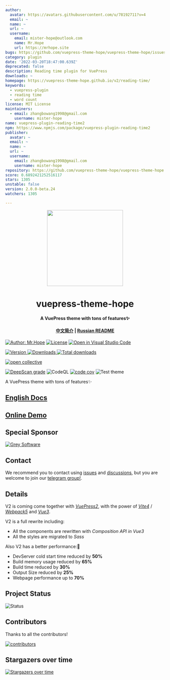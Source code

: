 ```yaml
---
author:
  avatar: https://avatars.githubusercontent.com/u/78192711?v=4
  email: ~
  name: ~
  url: ~
  username:
    email: mister-hope@outlook.com
    name: Mr.Hope
    url: https://mrhope.site
bugs: https://github.com/vuepress-theme-hope/vuepress-theme-hope/issues
category: plugin
date: '2022-03-20T18:47:00.639Z'
deprecated: false
description: Reading time plugin for VuePress
downloads: ~
homepage: https://vuepress-theme-hope.github.io/v2/reading-time/
keywords:
  - vuepress-plugin
  - reading time
  - word count
license: MIT License
maintainers:
  - email: zhangbowang1998@gmail.com
    username: mister-hope
name: vuepress-plugin-reading-time2
npm: https://www.npmjs.com/package/vuepress-plugin-reading-time2
publisher:
  avatar: ~
  email: ~
  name: ~
  url: ~
  username:
    email: zhangbowang1998@gmail.com
    username: mister-hope
repository: https://github.com/vuepress-theme-hope/vuepress-theme-hope
score: 0.6892421252516117
stars: 1305
unstable: false
version: 2.0.0-beta.24
watchers: 1305

---
```


<!-- markdownlint-disable -->
<p align="center">
  <img width="240" src="https://theme-hope.vuejs.press/logo.svg" style="text-align: center;">
</p>
<h1 align="center">vuepress-theme-hope</h1>
<h4 align="center">A VuePress theme with tons of features✨</h4>

<h4 align="center">

[中文简介](README-zh.md) | [Russian README](https://github.com/vuepress-theme-hope/theme-ru-docs)

</h4>

[![Author: Mr.Hope](https://img.shields.io/badge/Author-Mr.Hope-blue.svg?style=for-the-badge)](https://mrhope.site)
[![License](https://img.shields.io/npm/l/vuepress-theme-hope.svg?style=for-the-badge)](https://github.com/vuepress-theme-hope/vuepress-theme-hope/blob/main/LICENSE)
[![Open in Visual Studio Code](https://img.shields.io/badge/-open%20in%20vscode-blue?style=for-the-badge&logo=visualstudiocode)](https://open.vscode.dev/vuepress-theme-hope/vuepress-theme-hope)

<!-- markdownlint-restore -->

[![Version](https://img.shields.io/npm/v/vuepress-theme-hope.svg?style=flat-square&logo=npm) ![Downloads](https://img.shields.io/npm/dm/vuepress-theme-hope.svg?style=flat-square&logo=npm) ![Total downloads](https://img.shields.io/npm/dt/vuepress-theme-hope?style=flat-square&logo=npm)](https://www.npmjs.com/package/vuepress-theme-hope)

[![open collective](https://opencollective.com/vuepress-theme-hope/tiers/badge.svg)](https://opencollective.com/vuepress-theme-hope)

[![DeepScan grade](https://deepscan.io/api/teams/9792/projects/17544/branches/405512/badge/grade.svg)](https://deepscan.io/dashboard#view=project&tid=9792&pid=17544&bid=405512)
![CodeQL](https://github.com/vuepress-theme-hope/vuepress-theme-hope/actions/workflows/codeql-analysis.yml/badge.svg)
[![code cov](https://codecov.io/gh/vuepress-theme-hope/vuepress-theme-hope/branch/main/graph/badge.svg?token=TNYMbGlxQ9)](https://codecov.io/gh/vuepress-theme-hope/vuepress-theme-hope)
![Test theme](https://github.com/vuepress-theme-hope/vuepress-theme-hope/actions/workflows/main.yml/badge.svg)

A VuePress theme with tons of features✨

## [English Docs](https://theme-hope.vuejs.press/)

## [Online Demo](https://stackblitz.com/fork/vuepress-theme-hope)

## Special Sponsor

[![Grey Software](https://vuepress-theme-hope.github.io/grey-software.svg)](https://grey.software/)

## Contact

We recommend you to contact using [issues](https://github.com/vuepress-theme-hope/vuepress-theme-hope/issues) and [discussions](https://github.com/vuepress-theme-hope/vuepress-theme-hope/discussions), but you are welcome to join our [telegram group!](https://t.me/vuepressthemehope).

## Details

V2 is coming come together with [_VuePress2_](https://vuejs.press), with the power of [_Vite4_](https://vitejs.dev) / [_Webpack5_](https://webpack.js.org) and [_Vue3_](https://vuejs.org).

V2 is a full rewrite including:

- All the components are rewritten with _Composition API in Vue3_
- All the styles are migrated to _Sass_

Also V2 has a better performance:🚀

- DevServer cold start time reduced by **50%**
- Build memory usage reduced by **65%**
- Build time reduced by **30%**
- Output Size reduced by **25%**
- Webpage performance up to **70%**

## Project Status

![Status](https://repobeats.axiom.co/api/embed/1164cd0962fe9e8ce7fd3785cb28c79adecf8a26.svg)

## Contributors

Thanks to all the contributors!

[![contributors](https://contrib.rocks/image?repo=vuepress-theme-hope/vuepress-theme-hope)](https://github.com/vuepress-theme-hope/vuepress-theme-hope/graphs/contributors)

## Stargazers over time

[![Stargazers over time](https://starchart.cc/vuepress-theme-hope/vuepress-theme-hope.svg)](https://starchart.cc/vuepress-theme-hope/vuepress-theme-hope)
